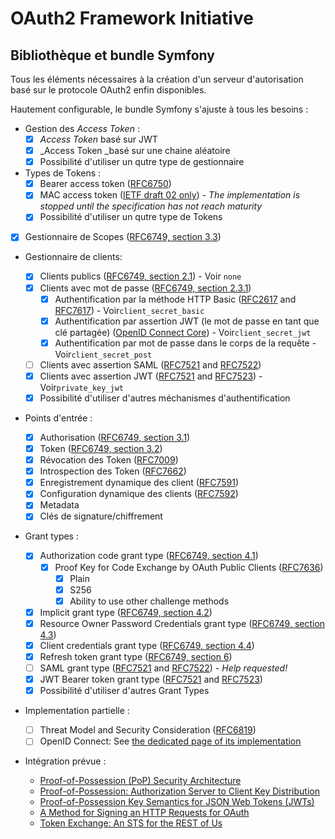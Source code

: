 # OAuth2 Framework Initiative

## Bibliothèque et bundle Symfony

Tous les éléments nécessaires à la création d'un serveur d'autorisation basé sur le protocole OAuth2 enfin disponibles.

Hautement configurable, le bundle Symfony s'ajuste à tous les besoins :

* Gestion des _Access Token_ :
  * [x] _Access Token_ basé sur JWT
  * [x] _Access Token _basé sur une chaine aléatoire
  * [x] Possibilité d'utiliser un qutre type de gestionnaire
* Types de Tokens :
  * [x] Bearer access token \([RFC6750](https://tools.ietf.org/html/rfc6750)\)
  * [x] MAC access token \([IETF draft 02 only](https://tools.ietf.org/html/draft-ietf-oauth-v2-http-mac-02)\) - _The implementation is stopped until the specification has not reach maturity_
  * [x] Possibilité d'utiliser un qutre type de Tokens
* [x] Gestionnaire de Scopes \([RFC6749, section 3.3](https://tools.ietf.org/html/rfc6749#section-3.3)\)
* Gestionnaire de clients:
  * [x] Clients publics \([RFC6749, section 2.1](https://tools.ietf.org/html/rfc6749#section-2.1)\) - Voir `none`
  * [x] Clients avec mot de passe \([RFC6749, section 2.3.1](https://tools.ietf.org/html/rfc6749#section-2.3.1)\)
    * [x] Authentification par la méthode HTTP Basic \([RFC2617](https://tools.ietf.org/html/rfc2617) and [RFC7617](https://tools.ietf.org/html/rfc7617)\) - Voir`client_secret_basic`
    * [x] Authentification par assertion JWT \(le mot de passe en tant que clé partagée\) \([OpenID Connect Core](http://openid.net/specs/openid-connect-core-1_0.html#Signing)\) - Voir`client_secret_jwt` 
    * [x] Authentification par mot de passe dans le corps de la requête - Voir`client_secret_post` 
  * [ ] Clients avec assertion SAML \([RFC7521](https://tools.ietf.org/html/rfc7521) and [RFC7522](https://tools.ietf.org/html/rfc7522)\)
  * [x] Clients avec assertion JWT \([RFC7521](https://tools.ietf.org/html/rfc7521) and [RFC7523](https://tools.ietf.org/html/rfc7523)\) - Voir`private_key_jwt` 
  * [x] Possibilité d'utiliser d'autres méchanismes d'authentification
* Points d'entrée :
  * [x] Authorisation \([RFC6749, section 3.1](https://tools.ietf.org/html/rfc6749#section-3.1)\)
  * [x] Token \([RFC6749, section 3.2](https://tools.ietf.org/html/rfc6749#section-3.2)\)
  * [x] Révocation des Token \([RFC7009](https://tools.ietf.org/html/rfc7009)\)
  * [x] Introspection des Token \([RFC7662](https://tools.ietf.org/html/rfc7662)\)
  * [x] Enregistrement dynamique des client \([RFC7591](https://tools.ietf.org/html/rfc7591)\)
  * [x] Configuration dynamique des clients \([RFC7592](https://tools.ietf.org/html/rfc7592)\)
  * [x] Metadata
  * [x] Clés de signature/chiffrement

* Grant types :

  * [x] Authorization code grant type \([RFC6749, section 4.1](https://tools.ietf.org/html/rfc6749#section-4.1)\)
    * [x] Proof Key for Code Exchange by OAuth Public Clients \([RFC7636](https://tools.ietf.org/html/rfc7636)\)
      * [x] Plain
      * [x] S256
      * [x] Ability to use other challenge methods
  * [x] Implicit grant type \([RFC6749, section 4.2](https://tools.ietf.org/html/rfc6749#section-4.2)\)
  * [x] Resource Owner Password Credentials grant type \([RFC6749, section 4.3](https://tools.ietf.org/html/rfc6749#section-4.3)\)
  * [x] Client credentials grant type \([RFC6749, section 4.4](https://tools.ietf.org/html/rfc6749#section-4.4)\)
  * [x] Refresh token grant type \([RFC6749, section 6](https://tools.ietf.org/html/rfc6749#section-6)\)
  * [ ] SAML grant type \([RFC7521](https://tools.ietf.org/html/rfc7521) and [RFC7522](https://tools.ietf.org/html/rfc7522)\) - _Help requested!_
  * [x] JWT Bearer token grant type \([RFC7521](https://tools.ietf.org/html/rfc7521) and [RFC7523](https://tools.ietf.org/html/rfc7523)\)
  * [x] Possibilité d'utiliser d'autres Grant Types

* Implementation partielle :

  * [ ] Threat Model and Security Consideration \([RFC6819](https://tools.ietf.org/html/rfc6819)\)
  * [ ] OpenID Connect: See [the dedicated page of its implementation](doc/OpenID_Connect_Implementation_Status.md)

* Intégration prévue :

  * [Proof-of-Possession \(PoP\) Security Architecture](https://tools.ietf.org/html/draft-ietf-oauth-pop-architecture)
  * [Proof-of-Possession: Authorization Server to Client Key Distribution](https://tools.ietf.org/html/draft-ietf-oauth-pop-key-distribution)
  * [Proof-of-Possession Key Semantics for JSON Web Tokens \(JWTs\)](https://tools.ietf.org/html/rfc7800)
  * [A Method for Signing an HTTP Requests for OAuth](https://tools.ietf.org/html/draft-ietf-oauth-signed-http-request)
  * [Token Exchange: An STS for the REST of Us](https://tools.ietf.org/html/draft-ietf-oauth-token-exchange)





